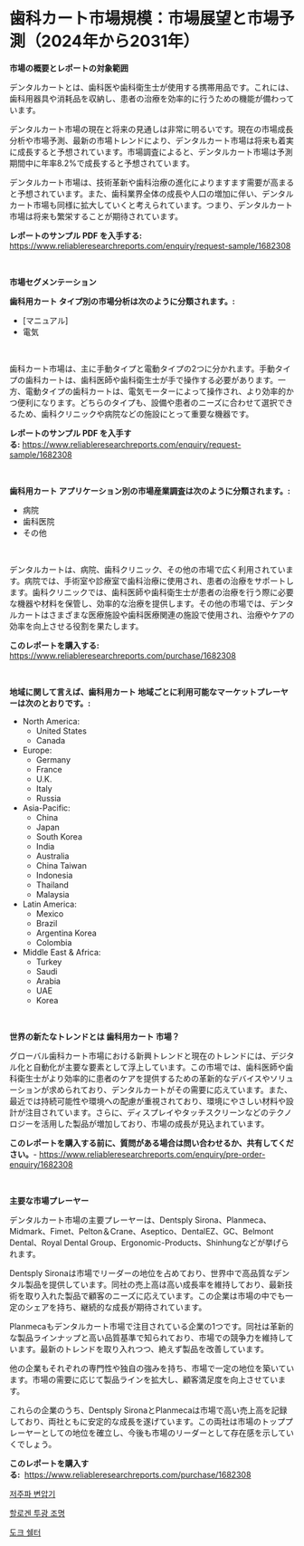 <p><h1>歯科カート市場規模：市場展望と市場予測（2024年から2031年）</h1></p><p><strong>市場の概要とレポートの対象範囲</strong></p>
<p><p>デンタルカートとは、歯科医や歯科衛生士が使用する携帯用品です。これには、歯科用器具や消耗品を収納し、患者の治療を効率的に行うための機能が備わっています。</p><p>デンタルカート市場の現在と将来の見通しは非常に明るいです。現在の市場成長分析や市場予測、最新の市場トレンドにより、デンタルカート市場は将来も着実に成長すると予想されています。市場調査によると、デンタルカート市場は予測期間中に年率8.2%で成長すると予想されています。</p><p>デンタルカート市場は、技術革新や歯科治療の進化によりますます需要が高まると予想されています。また、歯科業界全体の成長や人口の増加に伴い、デンタルカート市場も同様に拡大していくと考えられています。つまり、デンタルカート市場は将来も繁栄することが期待されています。</p></p>
<p><strong>レポートのサンプル PDF を入手する:</strong> <a href="https://www.reliableresearchreports.com/enquiry/request-sample/1682308">https://www.reliableresearchreports.com/enquiry/request-sample/1682308</a></p>
<p>&nbsp;</p>
<p><strong>市場セグメンテーション</strong></p>
<p><strong>歯科用カート タイプ別の市場分析は次のように分類されます。:</strong></p>
<p><ul><li>[マニュアル]</li><li>電気</li></ul></p>
<p>&nbsp;</p>
<p><p>歯科カート市場は、主に手動タイプと電動タイプの2つに分かれます。手動タイプの歯科カートは、歯科医師や歯科衛生士が手で操作する必要があります。一方、電動タイプの歯科カートは、電気モーターによって操作され、より効率的かつ便利になります。どちらのタイプも、設備や患者のニーズに合わせて選択できるため、歯科クリニックや病院などの施設にとって重要な機器です。</p></p>
<p><strong>レポートのサンプル PDF を入手する:</strong>&nbsp;<a href="https://www.reliableresearchreports.com/enquiry/request-sample/1682308">https://www.reliableresearchreports.com/enquiry/request-sample/1682308</a></p>
<p>&nbsp;</p>
<p><strong> 歯科用カート アプリケーション別の市場産業調査は次のように分類されます。:</strong></p>
<p><ul><li>病院</li><li>歯科医院</li><li>その他</li></ul></p>
<p>&nbsp;</p>
<p><p>デンタルカートは、病院、歯科クリニック、その他の市場で広く利用されています。病院では、手術室や診療室で歯科治療に使用され、患者の治療をサポートします。歯科クリニックでは、歯科医師や歯科衛生士が患者の治療を行う際に必要な機器や材料を保管し、効率的な治療を提供します。その他の市場では、デンタルカートはさまざまな医療施設や歯科医療関連の施設で使用され、治療やケアの効率を向上させる役割を果たします。</p></p>
<p><strong>このレポートを購入する:</strong>&nbsp; <a href="https://www.reliableresearchreports.com/purchase/1682308">https://www.reliableresearchreports.com/purchase/1682308</a></p>
<p>&nbsp;</p>
<p><strong>地域に関して言えば、歯科用カート 地域ごとに利用可能なマーケットプレーヤーは次のとおりです。:</strong></p>
<p><ul>
    <li>
        North America:
        <ul>
            <li>United States</li>
            <li>Canada</li>
        </ul>
    </li>
    <li>
        Europe:
        <ul>
            <li>Germany</li>
            <li>France</li>
            <li>U.K.</li>
            <li>Italy</li>
            <li>Russia</li>
        </ul>
    </li>
    <li>
        Asia-Pacific:
        <ul>
            <li>China</li>
            <li>Japan</li>
            <li>South Korea</li>
            <li>India</li>
            <li>Australia</li>
            <li>China Taiwan</li>
            <li>Indonesia</li>
            <li>Thailand</li>
            <li>Malaysia</li>
        </ul>
    </li>
    <li>
        Latin America:
        <ul>
            <li>Mexico</li>
            <li>Brazil</li>
            <li>Argentina Korea</li>
            <li>Colombia</li>
        </ul>
    </li>
    <li>
        Middle East & Africa:
        <ul>
            <li>Turkey</li>
            <li>Saudi</li>
            <li>Arabia</li>
            <li>UAE</li>
            <li>Korea</li>
        </ul>
    </li>
    </ul></p>
<p>&nbsp;</p>
<p><strong>世界の新たなトレンドとは 歯科用カート 市場？</strong></p>
<p><p>グローバル歯科カート市場における新興トレンドと現在のトレンドには、デジタル化と自動化が主要な要素として浮上しています。この市場では、歯科医師や歯科衛生士がより効率的に患者のケアを提供するための革新的なデバイスやソリューションが求められており、デンタルカートがその需要に応えています。また、最近では持続可能性や環境への配慮が重視されており、環境にやさしい材料や設計が注目されています。さらに、ディスプレイやタッチスクリーンなどのテクノロジーを活用した製品が増加しており、市場の成長が見込まれています。</p></p>
<p><strong>このレポートを購入する前に、質問がある場合は問い合わせるか、共有してください。</strong>- <a href="https://www.reliableresearchreports.com/enquiry/pre-order-enquiry/1682308">https://www.reliableresearchreports.com/enquiry/pre-order-enquiry/1682308</a></p>
<p>&nbsp;</p>
<p><strong>主要な市場プレーヤー</strong></p>
<p><p>デンタルカート市場の主要プレーヤーは、Dentsply Sirona、Planmeca、Midmark、Fimet、Pelton＆Crane、Aseptico、DentalEZ、GC、Belmont Dental、Royal Dental Group、Ergonomic-Products、Shinhungなどが挙げられます。</p><p>Dentsply Sironaは市場でリーダーの地位を占めており、世界中で高品質なデンタル製品を提供しています。同社の売上高は高い成長率を維持しており、最新技術を取り入れた製品で顧客のニーズに応えています。この企業は市場の中でも一定のシェアを持ち、継続的な成長が期待されています。</p><p>Planmecaもデンタルカート市場で注目されている企業の1つです。同社は革新的な製品ラインナップと高い品質基準で知られており、市場での競争力を維持しています。最新のトレンドを取り入れつつ、絶えず製品を改善しています。</p><p>他の企業もそれぞれの専門性や独自の強みを持ち、市場で一定の地位を築いています。市場の需要に応じて製品ラインを拡大し、顧客満足度を向上させています。</p><p>これらの企業のうち、Dentsply SironaとPlanmecaは市場で高い売上高を記録しており、両社ともに安定的な成長を遂げています。この両社は市場のトッププレーヤーとしての地位を確立し、今後も市場のリーダーとして存在感を示していくでしょう。</p></p>
<p><strong>このレポートを購入する:</strong>&nbsp;&nbsp;<a href="https://www.reliableresearchreports.com/purchase/1682308">https://www.reliableresearchreports.com/purchase/1682308</a></p>
<p><p><a href="https://github.com/vsoq0zknh59/Market-Research-Report-List-1/blob/main/85988326316.md">저주파 변압기</a></p><p><a href="https://github.com/jntpkh496620/Market-Research-Report-List-1/blob/main/72018186315.md">할로겐 투광 조명</a></p><p><a href="https://github.com/JonHarrtis67676y/Market-Research-Report-List-1/blob/main/14394456314.md">도크 쉘터</a></p></p>